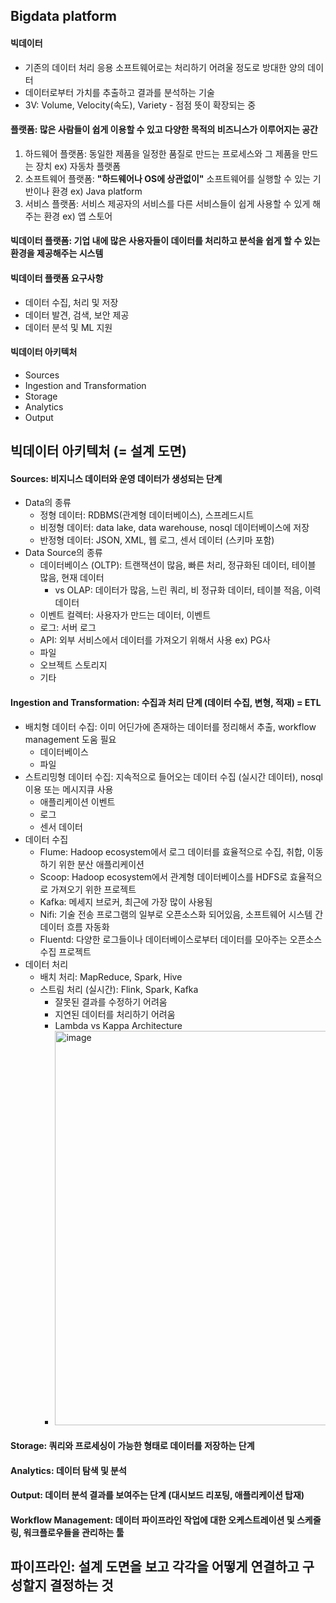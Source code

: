 ## Bigdata platform

#### 빅데이터
 - 기존의 데이터 처리 응용 소프트웨어로는 처리하기 어려울 정도로 방대한 양의 데이터
 - 데이터로부터 가치를 추출하고 결과를 분석하는 기술
 - 3V: Volume, Velocity(속도), Variety - 점점 뜻이 확장되는 중

#### 플랫폼: 많은 사람들이 쉽게 이용할 수 있고 다양한 목적의 비즈니스가 이루어지는 공간
1. 하드웨어 플랫폼: 동일한 제품을 일정한 품질로 만드는 프로세스와 그 제품을 만드는 장치 ex) 자동차 플랫폼
2. 소프트웨어 플랫폼: **"하드웨어나 OS에 상관없이"** 소프트웨어를 실행할 수 있는 기반이나 환경 ex) Java platform
3. 서비스 플랫폼: 서비스 제공자의 서비스를 다른 서비스들이 쉽게 사용할 수 있게 해주는 환경 ex) 앱 스토어

#### 빅데이터 플랫폼: 기업 내에 많은 사용자들이 데이터를 처리하고 분석을 쉽게 할 수 있는 환경을 제공해주는 시스템

#### 빅데이터 플랫폼 요구사항
 - 데이터 수집, 처리 및 저장
 - 데이터 발견, 검색, 보안 제공
 - 데이터 분석 및 ML 지원

#### 빅데이터 아키텍처
 - Sources
 - Ingestion and Transformation 
 - Storage 
 - Analytics 
 - Output

## 빅데이터 아키텍처 (= 설계 도면)

#### Sources: 비지니스 데이터와 운영 데이터가 생성되는 단계
- Data의 종류 
  - 정형 데이터: RDBMS(관계형 데이터베이스), 스프레드시트 
  - 비정형 데이터: data lake, data warehouse, nosql 데이터베이스에 저장 
  - 반정형 데이터: JSON, XML, 웹 로그, 센서 데이터 (스키마 포함)
- Data Source의 종류
  - 데이터베이스 (OLTP): 트랜잭션이 많음, 빠른 처리, 정규화된 데이터, 테이블 많음, 현재 데이터
	- vs OLAP: 데이터가 많음, 느린 쿼리, 비 정규화 데이터, 테이블 적음, 이력 데이터
  - 이벤트 컬렉터: 사용자가 만드는 데이터, 이벤트
  - 로그: 서버 로그
  - API: 외부 서비스에서 데이터를 가져오기 위해서 사용 ex) PG사
  - 파일
  - 오브젝트 스토리지
  - 기타
#### Ingestion and Transformation: 수집과 처리 단계 (데이터 수집, 변형, 적재) = ETL
- 배치형 데이터 수집: 이미 어딘가에 존재하는 데이터를 정리해서 추출, workflow management 도움 필요
  - 데이터베이스
  - 파일
- 스트리밍형 데이터 수집: 지속적으로 들어오는 데이터 수집 (실시간 데이터), nosql 이용 또는 메시지큐 사용
  - 애플리케이션 이벤트
  - 로그
  - 센서 데이터
- 데이터 수집
  - Flume: Hadoop ecosystem에서 로그 데이터를 효율적으로 수집, 취합, 이동하기 위한 분산 애플리케이션
  - Scoop: Hadoop ecosystem에서 관계형 데이터베이스를 HDFS로 효율적으로 가져오기 위한 프로젝트
  - Kafka: 메세지 브로커, 최근에 가장 많이 사용됨
  - Nifi: 기술 전송 프로그램의 일부로 오픈소스화 되어있음, 소프트웨어 시스템 간 데이터 흐름 자동화
  - Fluentd: 다양한 로그들이나 데이터베이스로부터 데이터를 모아주는 오픈소스 수집 프로젝트
- 데이터 처리
  - 배치 처리: MapReduce, Spark, Hive
  - 스트림 처리 (실시간): Flink, Spark, Kafka
    - 잘못된 결과를 수정하기 어려움
    - 지연된 데이터를 처리하기 어려움
    - Lambda vs Kappa Architecture
    - <img width="631" alt="image" src="https://github.com/user-attachments/assets/8e06053c-3482-4e7e-b84b-0eb4287aad14" />

#### Storage: 쿼리와 프로세싱이 가능한 형태로 데이터를 저장하는 단계
#### Analytics: 데이터 탐색 및 분석
#### Output: 데이터 분석 결과를 보여주는 단계 (대시보드 리포팅, 애플리케이션 탑재)
#### Workflow Management: 데이터 파이프라인 작업에 대한 오케스트레이션 및 스케줄링, 워크플로우들을 관리하는 툴

## 파이프라인: 설계 도면을 보고 각각을 어떻게 연결하고 구성할지 결정하는 것

